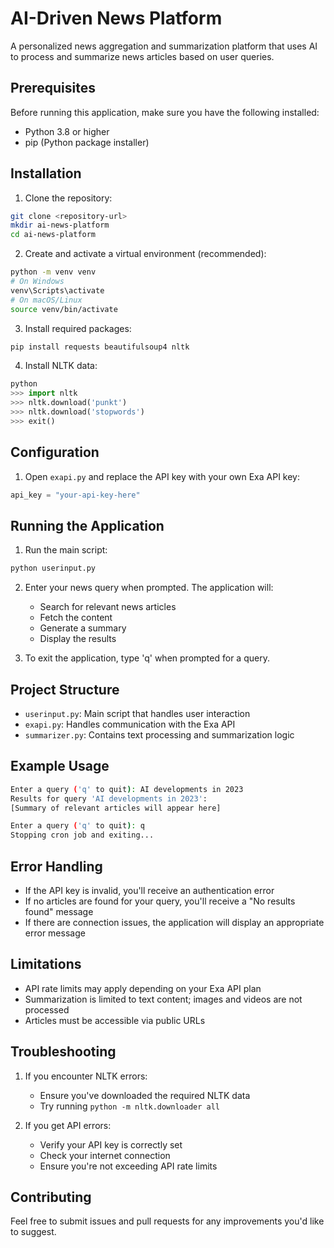 # AI-Driven News Platform
A personalized news aggregation and summarization platform that uses AI to process and summarize news articles based on user queries.

## Prerequisites

Before running this application, make sure you have the following installed:
- Python 3.8 or higher
- pip (Python package installer)

## Installation

1. Clone the repository:
```bash
git clone <repository-url>
mkdir ai-news-platform
cd ai-news-platform
```

2. Create and activate a virtual environment (recommended):
```bash
python -m venv venv
# On Windows
venv\Scripts\activate
# On macOS/Linux
source venv/bin/activate
```

3. Install required packages:
```bash
pip install requests beautifulsoup4 nltk
```

4. Install NLTK data:
```python
python
>>> import nltk
>>> nltk.download('punkt')
>>> nltk.download('stopwords')
>>> exit()
```

## Configuration

1. Open `exapi.py` and replace the API key with your own Exa API key:
```python
api_key = "your-api-key-here"
```

## Running the Application

1. Run the main script:
```bash
python userinput.py
```

2. Enter your news query when prompted. The application will:
   - Search for relevant news articles
   - Fetch the content
   - Generate a summary
   - Display the results

3. To exit the application, type 'q' when prompted for a query.

## Project Structure

- `userinput.py`: Main script that handles user interaction
- `exapi.py`: Handles communication with the Exa API
- `summarizer.py`: Contains text processing and summarization logic

## Example Usage

```bash
Enter a query ('q' to quit): AI developments in 2023
Results for query 'AI developments in 2023':
[Summary of relevant articles will appear here]

Enter a query ('q' to quit): q
Stopping cron job and exiting...
```

## Error Handling

- If the API key is invalid, you'll receive an authentication error
- If no articles are found for your query, you'll receive a "No results found" message
- If there are connection issues, the application will display an appropriate error message

## Limitations

- API rate limits may apply depending on your Exa API plan
- Summarization is limited to text content; images and videos are not processed
- Articles must be accessible via public URLs

## Troubleshooting

1. If you encounter NLTK errors:
   - Ensure you've downloaded the required NLTK data
   - Try running `python -m nltk.downloader all`

2. If you get API errors:
   - Verify your API key is correctly set
   - Check your internet connection
   - Ensure you're not exceeding API rate limits

## Contributing

Feel free to submit issues and pull requests for any improvements you'd like to suggest.